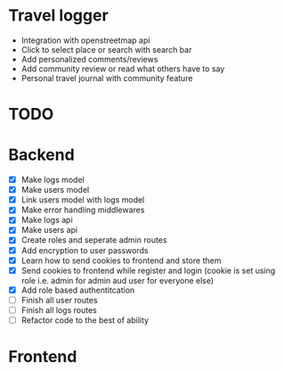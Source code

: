 # Travel logger

- Integration with openstreetmap api
- Click to select place or search with search bar
- Add personalized comments/reviews
- Add community review or read what others have to say
- Personal travel journal with community feature

# TODO

# Backend

- [x] Make logs model
- [x] Make users model
- [x] Link users model with logs model
- [x] Make error handling middlewares
- [x] Make logs api
- [x] Make users api
- [x] Create roles and seperate admin routes
- [x] Add encryption to user passwords
- [x] Learn how to send cookies to frontend and store them
- [x] Send cookies to frontend while register and login
    (cookie is set using role i.e. admin for admin aud user for everyone else)
- [x] Add role based authentitcation
- [ ] Finish all user routes
- [ ] Finish all logs routes
- [ ] Refactor code to the best of ability

# Frontend
